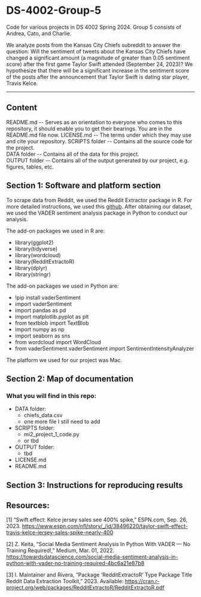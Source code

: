 # DS-4002-Group-5

Code for various projects in DS 4002 Spring 2024. Group 5 consists of Andrea, Cato, and Charlie.

We analyze posts from the Kansas City Chiefs subreddit to answer the question: Will the sentiment of tweets about the Kansas City Chiefs have changed a significant amount (a magnitude of greater than 0.05 sentiment score) after the first game Taylor Swift attended (September 24, 2023)? We hypothesize that there will be a significant increase in the sentiment score of the posts after the announcement that Taylor Swift is dating star player, Travis Kelce.

- - - -

## Content 
README.md -- Serves as an orientation to everyone who comes to this repository, it should enable you to get their bearings. You are in the README.md file now.
LICENSE.md -- The terms under which they may use and cite your repository.
SCRIPTS folder -- Contains all the source code for the project.   
DATA folder -- Contains all of the data for this project.   
OUTPUT folder -- Contains all of the output generated by our project, e.g. figures, tables, etc.

## Section 1: Software and platform section
To scrape data from Reddit, we used the Reddit Extractor package in R. For more detailed instructions, we used this [github](https://github.com/ivan-rivera/RedditExtractor "github"). After obtaining our dataset, we used the VADER sentiment analysis package in Python to conduct our analysis. 

The add-on packages we used in R are:
* library(ggplot2)
* library(tidyverse)
* library(wordcloud)
* library(RedditExtractoR)
* library(dplyr)
* library(stringr)

The add-on packages we used in Python are:
* !pip install vaderSentiment
* import vaderSentiment
* import pandas as pd
* import matplotlib.pyplot as plt
* from textblob import TextBlob
* import numpy as np
* import seaborn as sns
* from wordcloud import WordCloud
* from vaderSentiment.vaderSentiment import SentimentIntensityAnalyzer

The platform we used for our project was Mac.

## Section 2: Map of documentation
### What you will find in this repo:
* DATA folder:
  * chiefs_data.csv
  * one more file I still need to add
* SCRIPTS folder:
  * mi2_project_1_code.py
  * or tbd
* OUTPUT folder:
  * tbd
* LICENSE.md
* README.md

## Section 3: Instructions for reproducing results

## Resources:
[1] “Swift effect: Kelce jersey sales see 400% spike,” ESPN.com, Sep. 26, 2023. https://www.espn.com/nfl/story/_/id/38496220/taylor-swift-effect-travis-kelce-jersey-sales-spike-nearly-400

[2] Z. Keita, “Social Media Sentiment Analysis In Python With VADER — No Training Required!,” Medium, Mar. 01, 2022. https://towardsdatascience.com/social-media-sentiment-analysis-in-python-with-vader-no-training-required-4bc6a21e87b8

[3] I. Maintainer and Rivera, “Package ‘RedditExtractoR’ Type Package Title Reddit Data Extraction Toolkit,” 2023. Available: https://cran.r-project.org/web/packages/RedditExtractoR/RedditExtractoR.pdf

